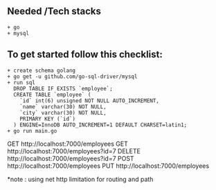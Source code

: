 ## Needed /Tech stacks
    + go
    + mysql
    
## To get started follow this checklist:
    + create schema golang
    + go get -u github.com/go-sql-driver/mysql
    + run sql
      DROP TABLE IF EXISTS `employee`;
      CREATE TABLE `employee` (
        `id` int(6) unsigned NOT NULL AUTO_INCREMENT,
        `name` varchar(30) NOT NULL,
        `city` varchar(30) NOT NULL,
        PRIMARY KEY (`id`)
      ) ENGINE=InnoDB AUTO_INCREMENT=1 DEFAULT CHARSET=latin1;
    + go run main.go



GET http://localhost:7000/employees
GET http://localhost:7000/employees?id=7
DELETE http://localhost:7000/employees?id=7
POST http://localhost:7000/employees
PUT http://localhost:7000/employees

*note : using net http limitation for routing and path
